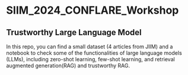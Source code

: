 # SIIM_2024_CONFLARE_Workshop
## Trustworthy Large Language Model
In this repo, you can find a small dataset (4 articles from JIIM) and a notebook to check some of the functionalities of large language models (LLMs), including zero-shot learning, few-shot learning, and retrieval augmented generation(RAG) and trustworthy RAG.
